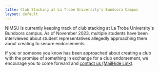 ```yaml
---
title: Club Stacking at La Trobe University's Bundoora Campus
layout: default
---
```

NIMSU is currently keeping track of club stacking at La Trobe University's Bundoora campus. As of November 2023, 
multiple students have been interviewed about student representatives allegedly approaching them about creating 
to secure endorsements. 

If you or someone you know has been approached about creating a club with the promise of something in exchange for
a club endorsement, we encourage you to come forward and [contact us (MailHide Link)](https://mailhide.io/e/UcFdgVOy).